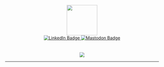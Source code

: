 <div id = "header" align = "center">
    <img src = "https://media.giphy.com/media/M9gbBd9nbDrOTu1Mqx/giphy.gif" width = 100/>
    <div id="badges">
        <a href = "www.linkedin.com/in/troy-mcanally">
            <img src="https://img.shields.io/badge/LinkedIn-blue?style=for-the-badge&logo=linkedin&logoColor=white" alt="LinkedIn Badge"/>
        </a>
        <a href = "https://cyberplace.social/@troymcanally">
            <img src="https://img.shields.io/badge/Mastodon-blue?style=for-the-badge&logo=mastodon&logoColor=white" alt="Mastodon Badge"/>
        </a>
    </div>
    <img src="https://komarev.com/ghpvc/?username=your-github-username&style=flat-square&color=blue" alt=""/>
    <h1>
    </h1>
</div>

<div align = "center">
    <img src = "https://media.giphy.com/media/3oKIPEqDGUULpEU0aQ/giphy.gif"/>
</div>

---



    